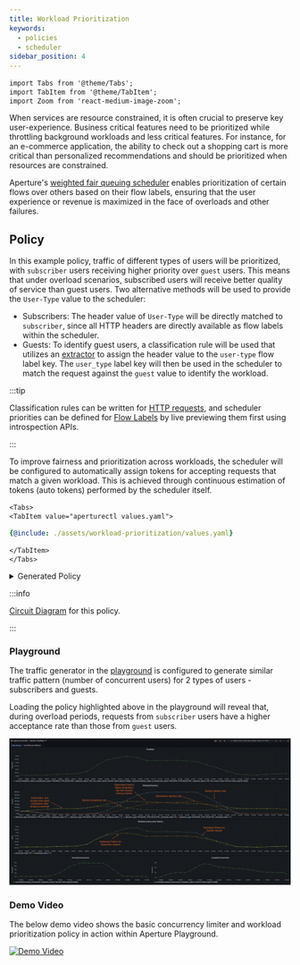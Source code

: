 ```yaml
---
title: Workload Prioritization
keywords:
  - policies
  - scheduler
sidebar_position: 4
---
```


```mdx-code-block
import Tabs from '@theme/Tabs';
import TabItem from '@theme/TabItem';
import Zoom from 'react-medium-image-zoom';
```

When services are resource constrained, it is often crucial to preserve key
user-experience. Business critical features need to be prioritized while
throttling background workloads and less critical features. For instance, for an
e-commerce application, the ability to check out a shopping cart is more
critical than personalized recommendations and should be prioritized when
resources are constrained.

Aperture's
[weighted fair queuing scheduler](/concepts/flow-control/components/load-scheduler.md#scheduler)
enables prioritization of certain flows over others based on their flow labels,
ensuring that the user experience or revenue is maximized in the face of
overloads and other failures.

## Policy

In this example policy, traffic of different types of users will be prioritized,
with `subscriber` users receiving higher priority over `guest` users. This means
that under overload scenarios, subscribed users will receive better quality of
service than guest users. Two alternative methods will be used to provide the
`User-Type` value to the scheduler:

- Subscribers: The header value of `User-Type` will be directly matched to
  `subscriber`, since all HTTP headers are directly available as flow labels
  within the scheduler.
- Guests: To identify guest users, a classification rule will be used that
  utilizes an
  [extractor](/concepts/flow-control/resources/classifier.md#extractors) to
  assign the header value to the `user-type` flow label key. The `user_type`
  label key will then be used in the scheduler to match the request against the
  `guest` value to identify the workload.

:::tip

Classification rules can be written for
[HTTP requests](/concepts/flow-control/resources/classifier.md#live-previewing-requests),
and scheduler priorities can be defined for
[Flow Labels](/concepts/flow-control/flow-label.md#live-previewing-flow-labels)
by live previewing them first using introspection APIs.

:::

To improve fairness and prioritization across workloads, the scheduler will be
configured to automatically assign tokens for accepting requests that match a
given workload. This is achieved through continuous estimation of tokens (auto
tokens) performed by the scheduler itself.

```mdx-code-block
<Tabs>
<TabItem value="aperturectl values.yaml">
```

```yaml
{@include: ./assets/workload-prioritization/values.yaml}
```

```mdx-code-block
</TabItem>
</Tabs>
```

<details><summary>Generated Policy</summary>
<p>

```yaml
{@include: ./assets/workload-prioritization/policy.yaml}
```

</p>
</details>

:::info

[Circuit Diagram](./assets/workload-prioritization/graph.mmd.svg) for this
policy.

:::

### Playground

The traffic generator in the
[playground](https://github.com/fluxninja/aperture/blob/main/playground/README.md)
is configured to generate similar traffic pattern (number of concurrent users)
for 2 types of users - subscribers and guests.

Loading the policy highlighted above in the playground will reveal that, during
overload periods, requests from `subscriber` users have a higher acceptance rate
than those from `guest` users.

<Zoom>

![Workload Prioritization](./assets/workload-prioritization/dashboard.png)

</Zoom>

### Demo Video

The below demo video shows the basic concurrency limiter and workload
prioritization policy in action within Aperture Playground.

[![Demo Video](https://img.youtube.com/vi/m070bAvrDHM/0.jpg)](https://www.youtube.com/watch?v=m070bAvrDHM)

